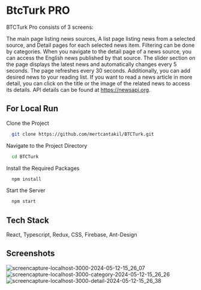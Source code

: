 
# BtcTurk PRO

BTCTurk Pro consists of 3 screens:

The main page listing news sources,
A list page listing news from a selected source, and
Detail pages for each selected news item.
Filtering can be done by categories. When you navigate to the detail page of a news source, you can access the English news published by that source. The slider section on the page displays the latest news and automatically changes every 5 seconds. The page refreshes every 30 seconds. Additionally, you can add desired news to your reading list. If you want to read a news article in more detail, you can click on the title or the image of the related news to access its details. API details can be found at https://newsapi.org.

## For Local Run
Clone the Project
```bash
  git clone https://github.com/mertcantakil/BTCTurk.git
```
Navigate to the Project Directory
```bash
  cd BTCTurk
```
Install the Required Packages
```bash
  npm install
```
Start the Server
```bash
  npm start
```

  
## Tech Stack
React, Typescript, Redux, CSS, Firebase, Ant-Design

  
## Screenshots
![screencapture-localhost-3000-2024-05-12-15_26_07](https://github.com/mertcantakil/BTCTurk/assets/28295214/f82606c1-bcf7-4527-97b1-4b7c2ff3ec42)
![screencapture-localhost-3000-category-2024-05-12-15_26_26](https://github.com/mertcantakil/BTCTurk/assets/28295214/9fc8ad83-8152-4b53-baea-2ad5d7ca3517)
![screencapture-localhost-3000-detail-2024-05-12-15_26_38](https://github.com/mertcantakil/BTCTurk/assets/28295214/0ff6ff1b-b1a7-45b4-93b9-ca8ea00071e3)


  
